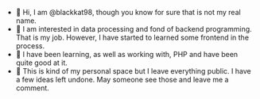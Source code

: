 - 👋 Hi, I am @blackkat98, though you know for sure that is not my real name.
- 👀 I am interested in data processing and fond of backend programming. That is my job. However, I have started to learned some frontend in the process.
- 🌱 I have been learning, as well as working with, PHP and have been quite good at it.
- 💞️ This is kind of my personal space but I leave everything public. I have a few ideas left undone. May someone see those and leave me a comment.
